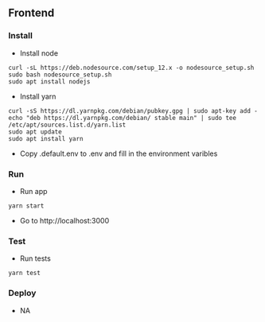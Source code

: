 ## Frontend

### Install

- Install node

```
curl -sL https://deb.nodesource.com/setup_12.x -o nodesource_setup.sh
sudo bash nodesource_setup.sh
sudo apt install nodejs
```

- Install yarn

```
curl -sS https://dl.yarnpkg.com/debian/pubkey.gpg | sudo apt-key add -
echo "deb https://dl.yarnpkg.com/debian/ stable main" | sudo tee /etc/apt/sources.list.d/yarn.list
sudo apt update
sudo apt install yarn
```

- Copy .default.env to .env and fill in the environment varibles

### Run

- Run app

```
yarn start
```

- Go to http://localhost:3000

### Test

- Run tests

```
yarn test
```

### Deploy

- NA
